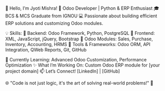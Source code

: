 👋 Hello, I’m Jyoti Mishra!
🚀 Odoo Developer | Python & ERP Enthusiast
🎓 BCS & MCS Graduate from IGNOU
💻 Passionate about building efficient ERP solutions and customizing Odoo modules.

💡 Skills:
🔹 Backend: Odoo Framework, Python, PostgreSQL
🔹 Frontend: XML, JavaScript, jQuery, Bootstrap
🔹 Odoo Modules: Sales, Purchase, Inventory, Accounting, HRMS
🔹 Tools & Frameworks: Odoo ORM, API Integration, QWeb Reports, Git, GitHub

🌱 Currently Learning: Advanced Odoo Customization, Performance Optimization
✨ What I’m Working On: Custom Odoo ERP module for [your project domain]
📫 Let’s Connect! [LinkedIn] | [GitHub]

🌐 "Code is not just logic, it's the art of solving real-world problems!" 🚀
